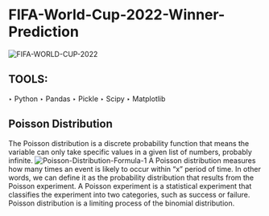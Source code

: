 # FIFA-World-Cup-2022-Winner-Prediction
![FIFA-WORLD-CUP-2022](https://user-images.githubusercontent.com/99079792/204703004-e76fb7ad-a721-4c39-94f6-c039c726920c.jpg)

## TOOLS:
‣ Python
‣ Pandas
‣ Pickle
‣ Scipy
‣ Matplotlib

## Poisson Distribution
The Poisson distribution is a discrete probability function that means the variable can only take specific values in a given list of numbers, probably infinite.
![Poisson-Distribution-Formula-1](https://user-images.githubusercontent.com/99079792/204704304-f641004a-6b11-44ae-a95f-900322184429.jpg)
A Poisson distribution measures how many times an event is likely to occur within “x” period of time. In other words, we can define it as the probability distribution that results from the Poisson experiment. A Poisson experiment is a statistical experiment that classifies the experiment into two categories, such as success or failure. Poisson distribution is a limiting process of the binomial distribution.
